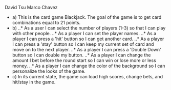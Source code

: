 David Tsu
Marco Chavez

 * a) This is the card game Blackjack. The goal of the game is to get card combinations equal to 21 points.
 * b) ..* As a user I can select the number of players (1-3) so that I can play with other people.
      ..* As a player I can set the player names.
      ..* As a player I can press a 'hit' button so I can get another card.
      ..* As a player I can press a 'stay' button so I can keep my current set of card and move on to the next player.
      ..* As a player I can press a 'Double Down' button so I can double my button.
      ..* As a player I can change the amount I bet before the round start so I can win or lose more or less money.
      ..* As a player I can change the color of the background so I can personalize the looks of the game.
 * c) In its current state, the game can load high scores, change bets, and hit/stay in the game.

